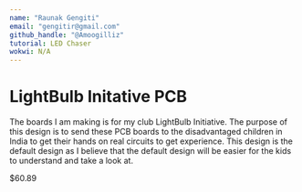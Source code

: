 ```yaml
---
name: "Raunak Gengiti"
email: "gengitir@gmail.com"
github_handle: "@Amoogilliz"
tutorial: LED Chaser
wokwi: N/A
---
```



# LightBulb Initative PCB 

<!-- Describe your board in 2-3 sentences. What are you making? What will it do? -->
The boards I am making is for my club LightBulb Initiative. The purpose of this design is to send these PCB boards to the disadvantaged children in India to get their hands on real circuits to get experience. This design is the default design as I believe that the default design will be easier for the kids to understand and take a look at. 
<!-- How much is it going to cost? -->
$60.89
